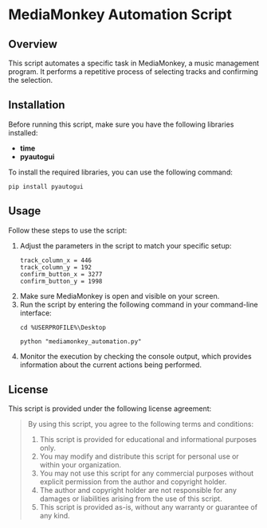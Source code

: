 </head>
<body>
  <h1>MediaMonkey Automation Script</h1>
  
  <h2>Overview</h2>
  <p>
    This script automates a specific task in MediaMonkey, a music management program. It performs a repetitive process of selecting tracks and confirming the selection.
  </p>
  
  <h2>Installation</h2>
  <p>
    Before running this script, make sure you have the following libraries installed:
  </p>
  <ul>
    <li><strong>time</strong></li>
    <li><strong>pyautogui</strong></li>
  </ul>
  <p>
    To install the required libraries, you can use the following command:
  </p>
  <pre><code>pip install pyautogui</code></pre>
  
  <h2>Usage</h2>
  <p>
    Follow these steps to use the script:
  </p>
  <ol>
    <li>Adjust the parameters in the script to match your specific setup:</li>
    <pre><code>track_column_x = 446
track_column_y = 192
confirm_button_x = 3277
confirm_button_y = 1998</code></pre>
    <li>Make sure MediaMonkey is open and visible on your screen.</li>
    <li>Run the script by entering the following command in your command-line interface:</li>
    <pre><code>cd %USERPROFILE%\Desktop</code></pre>
    <pre><code>python "mediamonkey_automation.py"</code></pre>
    <li>Monitor the execution by checking the console output, which provides information about the current actions being performed.</li>
  </ol>
  
  <h2>License</h2>
  <p>
    This script is provided under the following license agreement:
  </p>
  <blockquote>
    <p>
      By using this script, you agree to the following terms and conditions:
      <ol>
        <li>This script is provided for educational and informational purposes only.</li>
        <li>You may modify and distribute this script for personal use or within your organization.</li>
        <li>You may not use this script for any commercial purposes without explicit permission from the author and copyright holder.</li>
        <li>The author and copyright holder are not responsible for any damages or liabilities arising from the use of this script.</li>
        <li>This script is provided as-is, without any warranty or guarantee of any kind.</li>
      </ol>
    </p>
  </blockquote>
</body>
</html>
